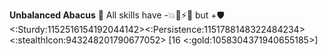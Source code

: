 **Unbalanced Abacus** 🧮 All skills have -💥🚫⚡🎯 but +🛡️<:Sturdy:1152516154192044142><:Persistence:1151788148322484234><:stealthIcon:943248201790677052> [16 <:gold:1058304371940655185>]
